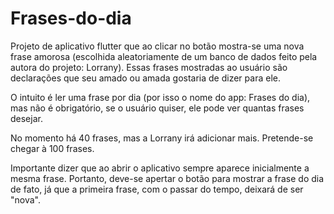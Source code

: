 # Frases-do-dia

Projeto de aplicativo flutter que ao clicar no botão mostra-se uma nova frase amorosa (escolhida aleatoriamente de um banco de dados feito pela autora do projeto: Lorrany). Essas frases mostradas ao usuário são declarações que seu amado ou amada gostaria de dizer para ele. 

O intuito é ler uma frase por dia (por isso o nome do app: Frases do dia), mas não é obrigatório, se o usuário quiser, ele pode ver quantas frases desejar.

No momento há 40 frases, mas a Lorrany irá adicionar mais. Pretende-se chegar à 100 frases.

Importante dizer que ao abrir o aplicativo sempre aparece inicialmente a mesma frase. Portanto, deve-se apertar o botão para mostrar a frase do dia de fato, já que a primeira frase, com o passar do tempo, deixará de ser "nova".
